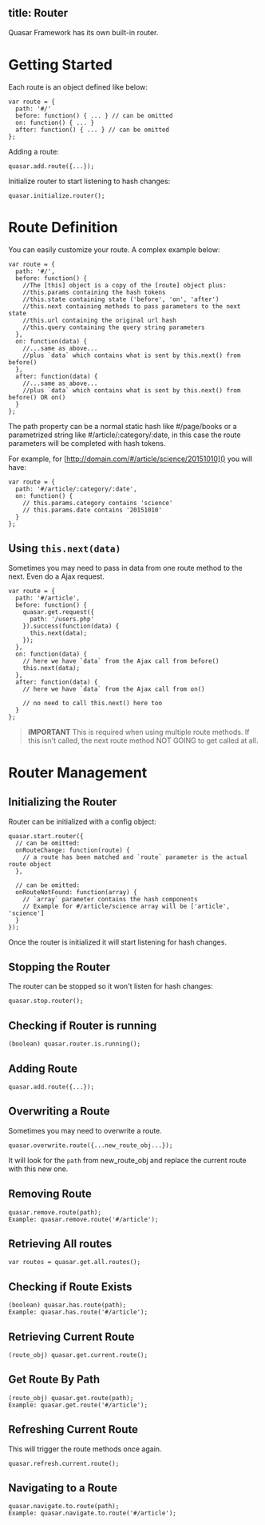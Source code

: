title: Router
---
Quasar Framework has its own built-in router.

# Getting Started
Each route is an object defined like below:
```
var route = {
  path: '#/'
  before: function() { ... } // can be omitted
  on: function() { ... }
  after: function() { ... } // can be omitted
};
```
Adding a route:
```
quasar.add.route({...});
```
Initialize router to start listening to hash changes:
```
quasar.initialize.router();
```

# Route Definition
You can easily customize your route. A complex example below:
```
var route = {
  path: '#/',
  before: function() {
    //The [this] object is a copy of the [route] object plus:
    //this.params containing the hash tokens
    //this.state containing state ('before', 'on', 'after')
    //this.next containing methods to pass parameters to the next state
    //this.url containing the original url hash
    //this.query containing the query string parameters
  },
  on: function(data) {
    //...same as above...
    //plus `data` which contains what is sent by this.next() from before()
  },
  after: function(data) {
    //...same as above...
    //plus `data` which contains what is sent by this.next() from before() OR on()
  }
};
```
The path property can be a normal static hash like #/page/books or a parametrized string like #/article/:category/:date, in this case the route parameters will be completed with hash tokens.

For example, for [http://domain.com/#/article/science/20151010]() you will have:
```
var route = {
  path: '#/article/:category/:date',
  on: function() {
    // this.params.category contains 'science'
    // this.params.date contains '20151010'
  }
};
```

## Using `this.next(data)`
Sometimes you may need to pass in data from one route method to the next. Even do a Ajax request.
```
var route = {
  path: '#/article',
  before: function() {
    quasar.get.request({
      path: '/users.php'
    }).success(function(data) {
      this.next(data);
    });
  },
  on: function(data) {
    // here we have `data` from the Ajax call from before()
    this.next(data);
  },
  after: function(data) {
    // here we have `data` from the Ajax call from on()

    // no need to call this.next() here too
  }
};
```
> **IMPORTANT**
> This is required when using multiple route methods. If this isn't called, the next route method NOT GOING to get called at all.

# Router Management

## Initializing the Router
Router can be initialized with a config object:
```
quasar.start.router({
  // can be omitted:
  onRouteChange: function(route) {
    // a route has been matched and `route` parameter is the actual route object
  },

  // can be omitted:
  onRouteNotFound: function(array) {
    // `array` parameter contains the hash components
    // Example for #/article/science array will be ['article', 'science']
  }
});
```
Once the router is initialized it will start listening for hash changes.

## Stopping the Router
The router can be stopped so it won't listen for hash changes:
```
quasar.stop.router();
```

## Checking if Router is running
```
(boolean) quasar.router.is.running();
```

## Adding Route
```
quasar.add.route({...});
```

## Overwriting a Route
Sometimes you may need to overwrite a route.
```
quasar.overwrite.route({...new_route_obj...});
```
It will look for the `path` from new_route_obj and replace the current route with this new one.

## Removing Route
```
quasar.remove.route(path);
Example: quasar.remove.route('#/article');
```

## Retrieving All routes
```
var routes = quasar.get.all.routes();
```

## Checking if Route Exists
```
(boolean) quasar.has.route(path);
Example: quasar.has.route('#/article');
```

## Retrieving Current Route
```
(route_obj) quasar.get.current.route();
```

## Get Route By Path
```
(route_obj) quasar.get.route(path);
Example: quasar.get.route('#/article');
```

## Refreshing Current Route
This will trigger the route methods once again.
```
quasar.refresh.current.route();
```

## Navigating to a Route
```
quasar.navigate.to.route(path);
Example: quasar.navigate.to.route('#/article');
```
